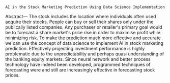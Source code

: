 																			AI in the Stock Marketing Prediction Using Data Science Implementation

Abstract— The stock includes the location where individuals often used acquire their stocks. People can buy or sell their shares only under the publically listed companies. Any purchaser or retailer's primary goal would be to forecast a share market's price rise in order to maximise profit while minimizing risk. To make the prediction much more effective and accurate we can use the concept of data science to implement AI in stock marketing prediction. Effectively projecting investment performance is highly problematic due to the unpredictability and perhaps quasi understanding of the banking equity markets. Since neural network and better process technology have indeed been developed, programmed techniques of forecasting were and still are increasingly effective in forecasting stock prices.
